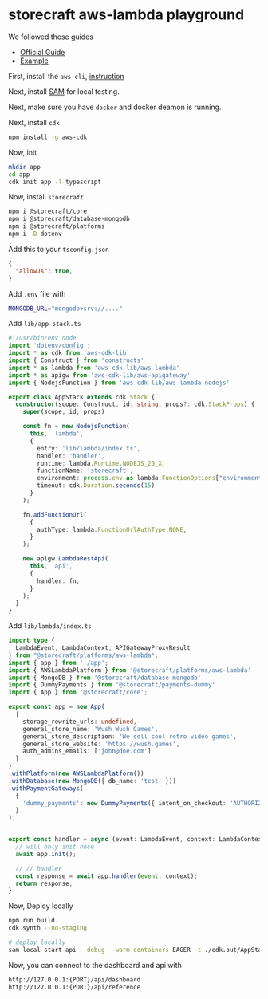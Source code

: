# storecraft aws-lambda playground

We followed these guides
- [Official Guide](https://docs.aws.amazon.com/cdk/v2/guide/hello_world.html#hello_world_prerequisites)
- [Example](https://docs.aws.amazon.com/serverless-application-model/latest/developerguide/serverless-cdk-getting-started.html)

First, install the `aws-cli`, [instruction](https://docs.aws.amazon.com/cli/latest/userguide/getting-started-install.html)

Next, install [SAM](https://docs.aws.amazon.com/serverless-application-model/latest/developerguide/install-sam-cli.html) for local testing.

Next, make sure you have `docker` and docker deamon is running.

Next, install `cdk`

```zsh
npm install -g aws-cdk
```

Now, init

```zsh
mkdir app
cd app
cdk init app -l typescript
```

Now, install `storecraft`
```zsh
npm i @storecraft/core
npm i @storecraft/database-mongodb
npm i @storecraft/platforms
npm i -D dotenv
```

Add this to your `tsconfig.json`
```json
{
  "allowJs": true,
}
```

Add `.env` file with
```zsh
MONGODB_URL="mongodb+srv://...."
```

Add `lib/app-stack.ts`

```ts
#!/usr/bin/env node
import 'dotenv/config';
import * as cdk from 'aws-cdk-lib'
import { Construct } from 'constructs'
import * as lambda from 'aws-cdk-lib/aws-lambda'
import * as apigw from 'aws-cdk-lib/aws-apigateway'
import { NodejsFunction } from 'aws-cdk-lib/aws-lambda-nodejs'

export class AppStack extends cdk.Stack {
  constructor(scope: Construct, id: string, props?: cdk.StackProps) {
    super(scope, id, props)

    const fn = new NodejsFunction(
      this, 'lambda', 
      {
        entry: 'lib/lambda/index.ts',
        handler: 'handler',
        runtime: lambda.Runtime.NODEJS_20_X,
        functionName: 'storecraft',
        environment: process.env as lambda.FunctionOptions["environment"],
        timeout: cdk.Duration.seconds(15)
      }
    );

    fn.addFunctionUrl(
      {
        authType: lambda.FunctionUrlAuthType.NONE,
      }
    );

    new apigw.LambdaRestApi(
      this, 'api', 
      {
        handler: fn,
      }
    );
  }
}

```

Add `lib/lambda/index.ts`

```ts
import type { 
  LambdaEvent, LambdaContext, APIGatewayProxyResult 
} from "@storecraft/platforms/aws-lambda";
import { app } from './app';
import { AWSLambdaPlatform } from '@storecraft/platforms/aws-lambda'
import { MongoDB } from '@storecraft/database-mongodb'
import { DummyPayments } from '@storecraft/payments-dummy'
import { App } from '@storecraft/core';

export const app = new App(
  {
    storage_rewrite_urls: undefined,
    general_store_name: 'Wush Wush Games',
    general_store_description: 'We sell cool retro video games',
    general_store_website: 'https://wush.games',
    auth_admins_emails: ['john@doe.com']
  }
)
.withPlatform(new AWSLambdaPlatform())
.withDatabase(new MongoDB({ db_name: 'test' }))
.withPaymentGateways(
  {
    'dummy_payments': new DummyPayments({ intent_on_checkout: 'AUTHORIZE' }),
  }
);


export const handler = async (event: LambdaEvent, context: LambdaContext): Promise<APIGatewayProxyResult> => {
  // will only init once
  await app.init();

  // // handler
  const response = await app.handler(event, context);
  return response;
}
```

Now, Deploy locally

```zsh
npm run build
cdk synth --no-staging

# deploy locally
sam local start-api --debug --warm-containers EAGER -t ./cdk.out/AppStack.template.json
```

Now, you can connect to the dashboard and api with
```zsh
http://127.0.0.1:{PORT}/api/dashboard
http://127.0.0.1:{PORT}/api/reference
```